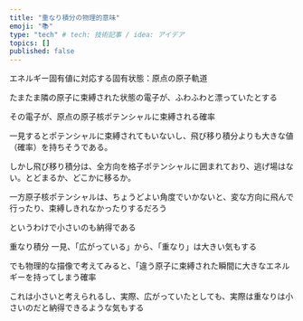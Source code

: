 ```yaml
---
title: "重なり積分の物理的意味"
emoji: "📚"
type: "tech" # tech: 技術記事 / idea: アイデア
topics: []
published: false
---
```


エネルギー固有値に対応する固有状態：原点の原子軌道

たまたま隣の原子に束縛された状態の電子が、ふわふわと漂っていたとする

その電子が、原点の原子核ポテンシャルに束縛される確率

一見するとポテンシャルに束縛されてもいないし、飛び移り積分よりも大きな値（確率）を持ちそうである。

しかし飛び移り積分は、全方向を格子ポテンシャルに囲まれており、逃げ場はない。とどまるか、どこかに移るか。

一方原子核ポテンシャルは、ちょうどよい角度でいかないと、変な方向に飛んで行ったり、束縛しきれなかったりするだろう

というわけで小さいのも納得である



重なり積分
一見、「広がっている」から、「重なり」は大きい気もする

でも物理的な描像で考えてみると、「違う原子に束縛された瞬間に大きなエネルギーを持ってしまう確率

これは小さいと考えられるし、実際、広がっていたとしても、実際は重なりは小さいのだと納得できるような気もする